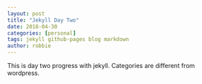 ```yaml
---
layout: post
title: "Jekyll Day Two"
date: 2018-04-30
categories: [personal]
tags: jekyll github-pages blog markdown
author: robbie
---
```


This is day two progress with jekyll.  Categories are different from wordpress.
